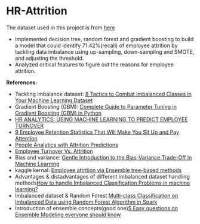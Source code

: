 # HR-Attrition
The dataset used in this project is from [here](https://www.ibm.com/communities/analytics/watson-analytics-blog/hr-employee-attrition/)
* Implemented decision tree, random forest and gradient boosting to build a model that could identify 71.42%(recall) of employee attrition by tackling data imbalance using up-sampling, down-sampling and SMOTE, and adjusting the threshold.
* Analyzed critical features to figure out the reasons for employee attrition.


**References:**
* Tackling imbalance dataset: [8 Tactics to Combat Imbalanced Classes in Your Machine Learning Dataset](https://machinelearningmastery.com/tactics-to-combat-imbalanced-classes-in-your-machine-learning-dataset/)
* Gradient Boosting (GBM): [Complete Guide to Parameter Tuning in Gradient Boosting (GBM) in Python](https://www.analyticsvidhya.com/blog/2016/02/complete-guide-parameter-tuning-gradient-boosting-gbm-python/)
* [HR ANALYTICS: USING MACHINE LEARNING TO PREDICT EMPLOYEE TURNOVER](https://www.business-science.io/business/2017/09/18/hr_employee_attrition.html)
* [9 Employee Retention Statistics That Will Make You Sit Up and Pay Attention](https://www.tlnt.com/9-employee-retention-statistics-that-will-make-you-sit-up-and-pay-attention/)
* [People Analytics with Attrition Predictions](https://towardsdatascience.com/people-analytics-with-attrition-predictions-12adcce9573f)
* [Employee Turnover Vs. Attrition](https://smallbusiness.chron.com/employee-turnover-vs-attrition-15846.html)
* Bias and variance: [Gentle Introduction to the Bias-Variance Trade-Off in Machine Learning](https://machinelearningmastery.com/gentle-introduction-to-the-bias-variance-trade-off-in-machine-learning/)
* kaggle kernal: [Employee attrition via Ensemble tree-based methods](https://www.kaggle.com/arthurtok/employee-attrition-via-ensemble-tree-based-methods)
* Advantages & distadvantages of different imbalanced dataset handling methods[How to handle Imbalanced Classification Problems in machine learning?](https://www.analyticsvidhya.com/blog/2017/03/imbalanced-classification-problem/)
* Imbalanced dataset & Random Forest [Multi-class Classification on Imbalanced Data using Random Forest Algorithm in Spark](https://www.linkedin.com/pulse/multi-class-classification-imbalanced-data-using-random-burak-ozen/)
* Introduction of ensemble concepts(good one)[5 Easy questions on Ensemble Modeling everyone should know](https://www.analyticsvidhya.com/blog/2015/09/questions-ensemble-modeling/)
